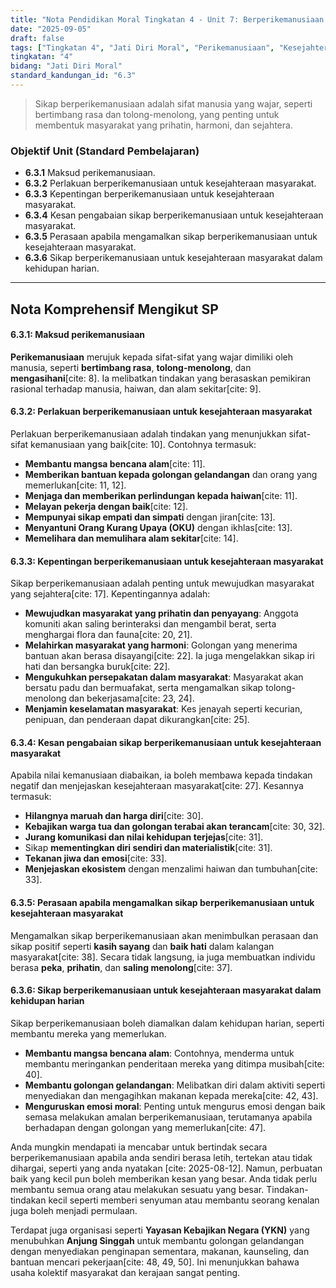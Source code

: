 ```yaml
---
title: "Nota Pendidikan Moral Tingkatan 4 - Unit 7: Berperikemanusiaan Membentuk Masyarakat Sejahtera"
date: "2025-09-05"
draft: false
tags: ["Tingkatan 4", "Jati Diri Moral", "Perikemanusiaan", "Kesejahteraan Masyarakat", "Kepentingan Nilai"]
tingkatan: "4"
bidang: "Jati Diri Moral"
standard_kandungan_id: "6.3"
---
```

> Sikap berperikemanusiaan adalah sifat manusia yang wajar, seperti bertimbang rasa dan tolong-menolong, yang penting untuk membentuk masyarakat yang prihatin, harmoni, dan sejahtera.

### Objektif Unit (Standard Pembelajaran)

  * **6.3.1** Maksud perikemanusiaan.
  * **6.3.2** Perlakuan berperikemanusiaan untuk kesejahteraan masyarakat.
  * **6.3.3** Kepentingan berperikemanusiaan untuk kesejahteraan masyarakat.
  * **6.3.4** Kesan pengabaian sikap berperikemanusiaan untuk kesejahteraan masyarakat.
  * **6.3.5** Perasaan apabila mengamalkan sikap berperikemanusiaan untuk kesejahteraan masyarakat.
  * **6.3.6** Sikap berperikemanusiaan untuk kesejahteraan masyarakat dalam kehidupan harian.

-----

## Nota Komprehensif Mengikut SP

#### 6.3.1: Maksud perikemanusiaan

**Perikemanusiaan** merujuk kepada sifat-sifat yang wajar dimiliki oleh manusia, seperti **bertimbang rasa**, **tolong-menolong**, dan **mengasihani**[cite: 8]. Ia melibatkan tindakan yang berasaskan pemikiran rasional terhadap manusia, haiwan, dan alam sekitar[cite: 9].

#### 6.3.2: Perlakuan berperikemanusiaan untuk kesejahteraan masyarakat

Perlakuan berperikemanusiaan adalah tindakan yang menunjukkan sifat-sifat kemanusiaan yang baik[cite: 10]. Contohnya termasuk:

  * **Membantu mangsa bencana alam**[cite: 11].
  * **Memberikan bantuan kepada golongan gelandangan** dan orang yang memerlukan[cite: 11, 12].
  * **Menjaga dan memberikan perlindungan kepada haiwan**[cite: 11].
  * **Melayan pekerja dengan baik**[cite: 12].
  * **Mempunyai sikap empati dan simpati** dengan jiran[cite: 13].
  * **Menyantuni Orang Kurang Upaya (OKU)** dengan ikhlas[cite: 13].
  * **Memelihara dan memulihara alam sekitar**[cite: 14].

#### 6.3.3: Kepentingan berperikemanusiaan untuk kesejahteraan masyarakat

Sikap berperikemanusiaan adalah penting untuk mewujudkan masyarakat yang sejahtera[cite: 17]. Kepentingannya adalah:

  * **Mewujudkan masyarakat yang prihatin dan penyayang**: Anggota komuniti akan saling berinteraksi dan mengambil berat, serta menghargai flora dan fauna[cite: 20, 21].
  * **Melahirkan masyarakat yang harmoni**: Golongan yang menerima bantuan akan berasa disayangi[cite: 22]. Ia juga mengelakkan sikap iri hati dan bersangka buruk[cite: 22].
  * **Mengukuhkan persepakatan dalam masyarakat**: Masyarakat akan bersatu padu dan bermuafakat, serta mengamalkan sikap tolong-menolong dan bekerjasama[cite: 23, 24].
  * **Menjamin keselamatan masyarakat**: Kes jenayah seperti kecurian, penipuan, dan penderaan dapat dikurangkan[cite: 25].

#### 6.3.4: Kesan pengabaian sikap berperikemanusiaan untuk kesejahteraan masyarakat

Apabila nilai kemanusiaan diabaikan, ia boleh membawa kepada tindakan negatif dan menjejaskan kesejahteraan masyarakat[cite: 27]. Kesannya termasuk:

  * **Hilangnya maruah dan harga diri**[cite: 30].
  * **Kebajikan warga tua dan golongan terabai akan terancam**[cite: 30, 32].
  * **Jurang komunikasi dan nilai kehidupan terjejas**[cite: 31].
  * Sikap **mementingkan diri sendiri dan materialistik**[cite: 31].
  * **Tekanan jiwa dan emosi**[cite: 33].
  * **Menjejaskan ekosistem** dengan menzalimi haiwan dan tumbuhan[cite: 33].

#### 6.3.5: Perasaan apabila mengamalkan sikap berperikemanusiaan untuk kesejahteraan masyarakat

Mengamalkan sikap berperikemanusiaan akan menimbulkan perasaan dan sikap positif seperti **kasih sayang** dan **baik hati** dalam kalangan masyarakat[cite: 38]. Secara tidak langsung, ia juga membuatkan individu berasa **peka**, **prihatin**, dan **saling menolong**[cite: 37].

#### 6.3.6: Sikap berperikemanusiaan untuk kesejahteraan masyarakat dalam kehidupan harian

Sikap berperikemanusiaan boleh diamalkan dalam kehidupan harian, seperti membantu mereka yang memerlukan.

  * **Membantu mangsa bencana alam**: Contohnya, menderma untuk membantu meringankan penderitaan mereka yang ditimpa musibah[cite: 40].
  * **Membantu golongan gelandangan**: Melibatkan diri dalam aktiviti seperti menyediakan dan mengagihkan makanan kepada mereka[cite: 42, 43].
  * **Menguruskan emosi moral**: Penting untuk mengurus emosi dengan baik semasa melakukan amalan berperikemanusiaan, terutamanya apabila berhadapan dengan golongan yang memerlukan[cite: 47].

Anda mungkin mendapati ia mencabar untuk bertindak secara berperikemanusiaan apabila anda sendiri berasa letih, tertekan atau tidak dihargai, seperti yang anda nyatakan [cite: 2025-08-12]. Namun, perbuatan baik yang kecil pun boleh memberikan kesan yang besar. Anda tidak perlu membantu semua orang atau melakukan sesuatu yang besar. Tindakan-tindakan kecil seperti memberi senyuman atau membantu seorang kenalan juga boleh menjadi permulaan.

Terdapat juga organisasi seperti **Yayasan Kebajikan Negara (YKN)** yang menubuhkan **Anjung Singgah** untuk membantu golongan gelandangan dengan menyediakan penginapan sementara, makanan, kaunseling, dan bantuan mencari pekerjaan[cite: 48, 49, 50]. Ini menunjukkan bahawa usaha kolektif masyarakat dan kerajaan sangat penting.

